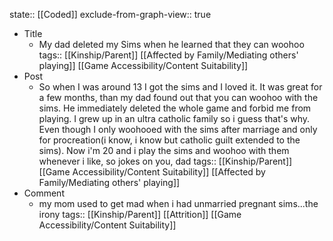 state:: [[Coded]]
exclude-from-graph-view:: true

- Title
  - My dad deleted my Sims when he learned that they can woohoo
    tags:: [[Kinship/Parent]] [[Affected by Family/Mediating others' playing]] [[Game Accessibility/Content Suitability]]
- Post
  - So when I was around 13 I got the sims and I loved it. It was great for a few months, than my dad found out that you can woohoo with the sims. He immediately deleted the whole game and forbid me from playing. I grew up in an ultra catholic family so i guess that's why. Even though I only woohooed with the sims after marriage and only for procreation(i know, i know but catholic guilt extended to the sims). Now i'm 20 and i play the sims and woohoo with them whenever i like, so jokes on you, dad
    tags:: [[Kinship/Parent]] [[Game Accessibility/Content Suitability]] [[Affected by Family/Mediating others' playing]]
- Comment
  - my mom used to get mad when i had unmarried pregnant sims...the irony
    tags:: [[Kinship/Parent]] [[Attrition]] [[Game Accessibility/Content Suitability]]
